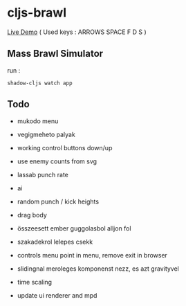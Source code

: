 # cljs-brawl

[Live Demo](https://milgra.github.io/cljs-brawl/index.html) ( Used keys : ARROWS SPACE F D S )

## Mass Brawl Simulator

run :

```shadow-cljs watch app```

## Todo

* mukodo menu
* vegigmeheto palyak
* working control buttons down/up
* use enemy counts from svg
* lassab punch rate
* ai
* random punch / kick heights
* drag body
* összeesett ember guggolasbol alljon fol
* szakadekrol lelepes csekk

* controls menu point in menu, remove exit in browser
* slidingnal meroleges komponenst nezz, es azt gravityvel
* time scaling
* update ui renderer and mpd

